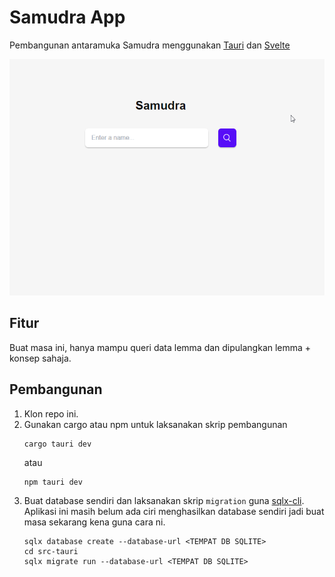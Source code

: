 # Samudra App

Pembangunan antaramuka Samudra menggunakan [Tauri](https://tauri.app/) dan [Svelte](https://svelte.dev/)

![](./samudra.gif)

## Fitur
Buat masa ini, hanya mampu queri data lemma dan dipulangkan lemma + konsep sahaja.

## Pembangunan
1. Klon repo ini.
2. Gunakan cargo atau npm untuk laksanakan skrip pembangunan
    ```
    cargo tauri dev
    ```
    atau
    ```
    npm tauri dev
    ```
3. Buat database sendiri dan laksanakan skrip `migration` guna [sqlx-cli](https://github.com/launchbadge/sqlx/blob/main/sqlx-cli/README.md). Aplikasi ini masih belum ada ciri menghasilkan database sendiri jadi buat masa sekarang kena guna cara ni.
    ```
    sqlx database create --database-url <TEMPAT DB SQLITE>
    cd src-tauri
    sqlx migrate run --database-url <TEMPAT DB SQLITE>
    ```